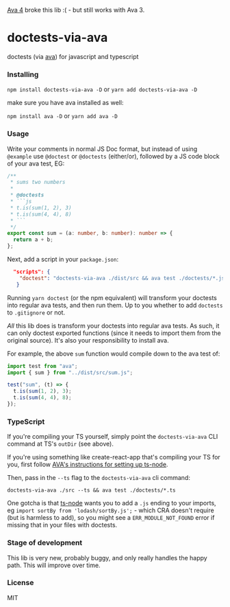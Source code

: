 [Ava 4](https://github.com/avajs/ava/releases/tag/v4.0.0) broke this lib :( - but still works with Ava 3.

# doctests-via-ava

doctests (via [ava](https://github.com/avajs/ava)) for javascript and typescript

### Installing

`npm install doctests-via-ava -D` or `yarn add doctests-via-ava -D`

make sure you have ava installed as well:

`npm install ava -D` or `yarn add ava -D`

### Usage

Write your comments in normal JS Doc format, but instead of using `@example` use `@doctest` or `@doctests` (either/or), followed by a JS code block of your ava test, EG:

````typescript
/**
 * sums two numbers
 *
 * @doctests
 * ```js
 * t.is(sum(1, 2), 3)
 * t.is(sum(4, 4), 8)
 * ```
 */
export const sum = (a: number, b: number): number => {
  return a + b;
};
````

Next, add a script in your `package.json`:

```json
  "scripts": {
    "doctest": "doctests-via-ava ./dist/src && ava test ./doctests/*.js"
   }
```

Running `yarn doctest` (or the npm equivalent) will transform your doctests into regular ava tests, and then run them. Up to you whether to add `doctests` to `.gitignore` or not.

_All_ this lib does is transform your doctests into regular ava tests. As such, it can only doctest exported functions (since it needs to import them from the original source). It's also your responsibility to install ava.

For example, the above `sum` function would compile down to the ava test of:

```js
import test from "ava";
import { sum } from "../dist/src/sum.js";

test("sum", (t) => {
  t.is(sum(1, 2), 3);
  t.is(sum(4, 4), 8);
});
```

### TypeScript

If you're compiling your TS yourself, simply point the `doctests-via-ava` CLI command at TS's `outDir` (see above).

If you're using something like create-react-app that's compiling your TS for you, first follow [AVA's instructions for setting up ts-node](https://github.com/avajs/ava/blob/main/docs/recipes/typescript.md#enabling-avas-support-for-typescript-test-files).

Then, pass in the `--ts` flag to the `doctests-via-ava` cli command:

`doctests-via-ava ./src --ts && ava test ./doctests/*.ts`

One gotcha is that [ts-node](https://github.com/TypeStrong/ts-node) wants you to add a `.js` ending to your imports, eg `import sortBy from 'lodash/sortBy.js';` - which CRA doesn't require (but is harmless to add), so you might see a `ERR_MODULE_NOT_FOUND` error if missing that in your files with doctests.

### Stage of development

This lib is very new, probably buggy, and only really handles the happy path. This will improve over time.

### License

MIT
